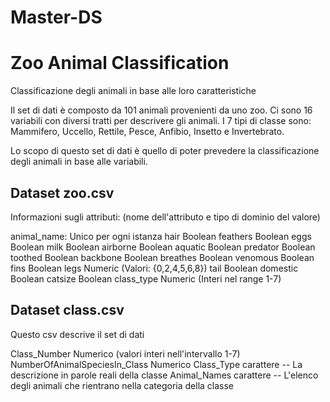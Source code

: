 # Master-DS

# Zoo Animal Classification
Classificazione degli animali in base alle loro caratteristiche

Il set di dati è composto da 101 animali provenienti da uno zoo.
Ci sono 16 variabili con diversi tratti per descrivere gli animali.
I 7 tipi di classe sono: Mammifero, Uccello, Rettile, Pesce, Anfibio, Insetto e Invertebrato.

Lo scopo di questo set di dati è quello di poter prevedere la classificazione degli animali in base alle variabili.

## Dataset zoo.csv
Informazioni sugli attributi: (nome dell'attributo e tipo di dominio del valore)

animal_name: Unico per ogni istanza
hair Boolean
feathers Boolean
eggs Boolean
milk Boolean
airborne Boolean
aquatic Boolean
predator Boolean
toothed Boolean
backbone Boolean
breathes Boolean
venomous Boolean
fins Boolean
legs Numeric (Valori: {0,2,4,5,6,8})
tail Boolean
domestic Boolean
catsize Boolean
class_type Numeric (Interi nel range 1-7)




## Dataset class.csv
Questo csv descrive il set di dati

Class_Number Numerico (valori interi nell'intervallo 1-7)
NumberOfAnimalSpeciesIn_Class Numerico
Class_Type carattere -- La descrizione in parole reali della classe
Animal_Names carattere -- L'elenco degli animali che rientrano nella categoria della classe
